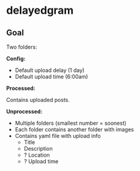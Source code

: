 # delayedgram

## Goal

Two folders:

**Config:**
- Default upload delay (1 day)
- Default upload time (6:00am)

**Processed:**

Contains uploaded posts.

**Unprocessed:**

- Multiple folders (smallest number = soonest)
- Each folder contains another folder with images
- Contains yaml file with upload info
  - Title
  - Description
  - ? Location
  - ? Upload time